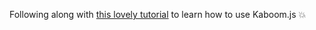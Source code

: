 Following along with [this lovely tutorial](https://www.freecodecamp.org/news/code-a-kirby-clone-with-typescript-and-kaboomjs/) to learn how to use Kaboom.js 💥
